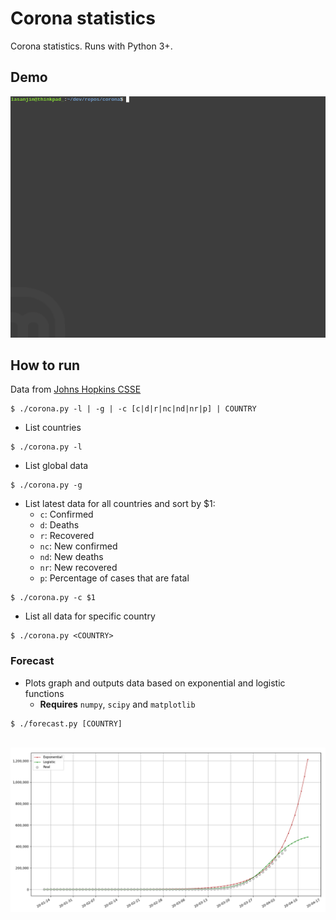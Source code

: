 # Corona statistics
Corona statistics. Runs with Python 3+.


## Demo
<img src="resources/demo.gif">


## How to run
Data from [Johns Hopkins CSSE](https://github.com/CSSEGISandData/COVID-19)

```
$ ./corona.py -l | -g | -c [c|d|r|nc|nd|nr|p] | COUNTRY
```

 - List countries
```
$ ./corona.py -l
```

 - List global data
```
$ ./corona.py -g
```

 - List latest data for all countries and sort by $1:
   - `c`: Confirmed
   - `d`: Deaths
   - `r`: Recovered
   - `nc`: New confirmed
   - `nd`: New deaths
   - `nr`: New recovered
   - `p`: Percentage of cases that are fatal
```
$ ./corona.py -c $1
```

 - List all data for specific country
```
$ ./corona.py <COUNTRY>
```


### Forecast 
 - Plots graph and outputs data based on exponential and logistic functions
   - **Requires** `numpy`, `scipy` and `matplotlib`
```
$ ./forecast.py [COUNTRY]
```

</br>

<img src="resources/figure.png" width="800">

